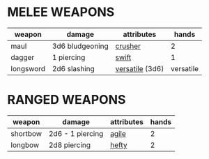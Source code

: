# MELEE WEAPONS
| weapon | damage | attributes | hands |
| --- | --- | --- | --- |
| maul | 3d6 bludgeoning | [crusher](attributes/crusher.md) | 2 |
| dagger | 1 piercing | [swift](attributes/swift.md) | 1 |
| longsword | 2d6 slashing | [versatile](versatile.md) (3d6) | versatile |
# RANGED WEAPONS
| weapon | damage | attributes | hands |
| --- | --- | --- | --- |
| shortbow | 2d6 - 1 piercing | [agile](agile.md) | 2 |
| longbow | 2d8 piercing | [hefty](hefty.md) | 2 |
